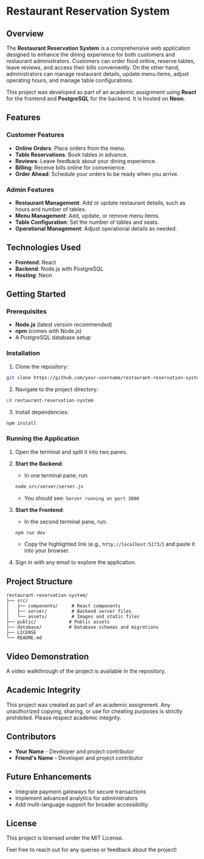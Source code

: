 # Restaurant Reservation System

## Overview
The **Restaurant Reservation System** is a comprehensive web application designed to enhance the dining experience for both customers and restaurant administrators. Customers can order food online, reserve tables, leave reviews, and access their bills conveniently. On the other hand, administrators can manage restaurant details, update menu items, adjust operating hours, and manage table configurations.

This project was developed as part of an academic assignment using **React** for the frontend and **PostgreSQL** for the backend. It is hosted on **Neon**.

## Features

### Customer Features
* **Online Orders**: Place orders from the menu.
* **Table Reservations**: Book tables in advance.
* **Reviews**: Leave feedback about your dining experience.
* **Billing**: Receive bills online for convenience.
* **Order Ahead**: Schedule your orders to be ready when you arrive.

### Admin Features
* **Restaurant Management**: Add or update restaurant details, such as hours and number of tables.
* **Menu Management**: Add, update, or remove menu items.
* **Table Configuration**: Set the number of tables and seats.
* **Operational Management**: Adjust operational details as needed.

## Technologies Used
* **Frontend**: React
* **Backend**: Node.js with PostgreSQL
* **Hosting**: Neon

## Getting Started

### Prerequisites
* **Node.js** (latest version recommended)
* **npm** (comes with Node.js)
* A PostgreSQL database setup

### Installation

1. Clone the repository:
```bash
git clone https://github.com/your-username/restaurant-reservation-system.git
```

2. Navigate to the project directory:
```bash
cd restaurant-reservation-system
```

3. Install dependencies:
```bash
npm install
```

### Running the Application

1. Open the terminal and split it into two panes.

2. **Start the Backend**:
   * In one terminal pane, run:
   ```bash
   node src/server/server.js
   ```
   * You should see: `Server running on port 3000`

3. **Start the Frontend**:
   * In the second terminal pane, run:
   ```bash
   npm run dev
   ```
   * Copy the highlighted link (e.g., `http://localhost:5173/`) and paste it into your browser.

4. Sign in with any email to explore the application.

## Project Structure
```
restaurant-reservation-system/
├── src/
│   ├── components/     # React components
│   ├── server/         # Backend server files
│   └── assets/         # Images and static files
├── public/            # Public assets
├── database/          # Database schemas and migrations
├── LICENSE
└── README.md
```

## Video Demonstration
A video walkthrough of the project is available in the repository.

## Academic Integrity
This project was created as part of an academic assignment. Any unauthorized copying, sharing, or use for cheating purposes is strictly prohibited. Please respect academic integrity.

## Contributors
* **Your Name** - Developer and project contributor
* **Friend's Name** - Developer and project contributor

## Future Enhancements
* Integrate payment gateways for secure transactions
* Implement advanced analytics for administrators
* Add multi-language support for broader accessibility

## License
This project is licensed under the MIT License.

Feel free to reach out for any queries or feedback about the project!
